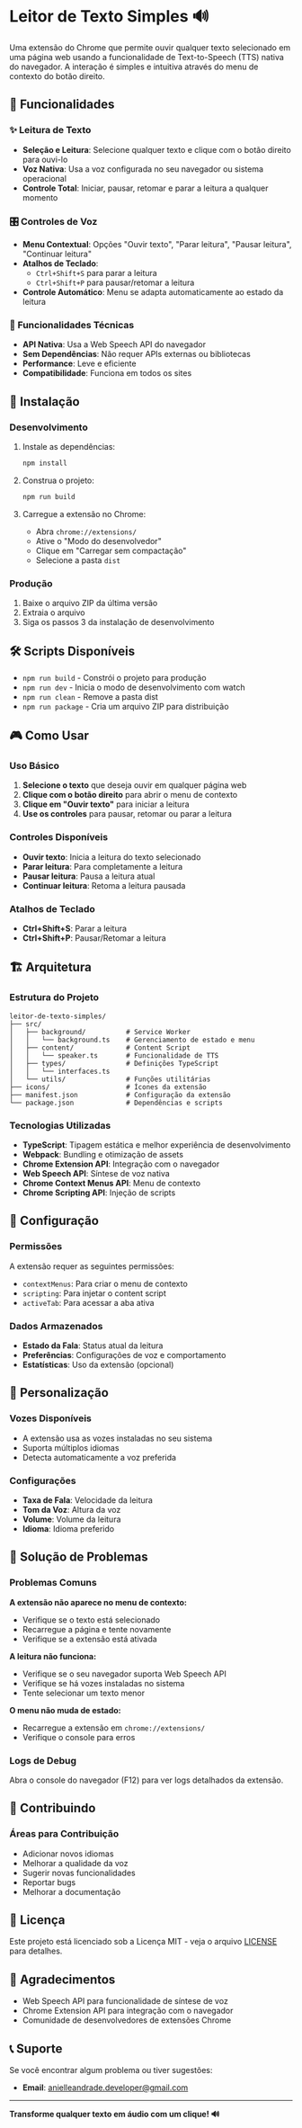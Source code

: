 # Leitor de Texto Simples 🔊

Uma extensão do Chrome que permite ouvir qualquer texto selecionado em uma página web usando a funcionalidade de Text-to-Speech (TTS) nativa do navegador. A interação é simples e intuitiva através do menu de contexto do botão direito.

## 🎯 Funcionalidades

### ✨ Leitura de Texto
- **Seleção e Leitura**: Selecione qualquer texto e clique com o botão direito para ouvi-lo
- **Voz Nativa**: Usa a voz configurada no seu navegador ou sistema operacional
- **Controle Total**: Iniciar, pausar, retomar e parar a leitura a qualquer momento

### 🎛️ Controles de Voz
- **Menu Contextual**: Opções "Ouvir texto", "Parar leitura", "Pausar leitura", "Continuar leitura"
- **Atalhos de Teclado**: 
  - `Ctrl+Shift+S` para parar a leitura
  - `Ctrl+Shift+P` para pausar/retomar a leitura
- **Controle Automático**: Menu se adapta automaticamente ao estado da leitura

### 🔧 Funcionalidades Técnicas
- **API Nativa**: Usa a Web Speech API do navegador
- **Sem Dependências**: Não requer APIs externas ou bibliotecas
- **Performance**: Leve e eficiente
- **Compatibilidade**: Funciona em todos os sites

## 🚀 Instalação

### Desenvolvimento
1. Instale as dependências:
   ```bash
   npm install
   ```

2. Construa o projeto:
   ```bash
   npm run build
   ```

3. Carregue a extensão no Chrome:
   - Abra `chrome://extensions/`
   - Ative o "Modo do desenvolvedor"
   - Clique em "Carregar sem compactação"
   - Selecione a pasta `dist`

### Produção
1. Baixe o arquivo ZIP da última versão
2. Extraia o arquivo
3. Siga os passos 3 da instalação de desenvolvimento

## 🛠️ Scripts Disponíveis

- `npm run build` - Constrói o projeto para produção
- `npm run dev` - Inicia o modo de desenvolvimento com watch
- `npm run clean` - Remove a pasta dist
- `npm run package` - Cria um arquivo ZIP para distribuição

## 🎮 Como Usar

### Uso Básico
1. **Selecione o texto** que deseja ouvir em qualquer página web
2. **Clique com o botão direito** para abrir o menu de contexto
3. **Clique em "Ouvir texto"** para iniciar a leitura
4. **Use os controles** para pausar, retomar ou parar a leitura

### Controles Disponíveis
- **Ouvir texto**: Inicia a leitura do texto selecionado
- **Parar leitura**: Para completamente a leitura
- **Pausar leitura**: Pausa a leitura atual
- **Continuar leitura**: Retoma a leitura pausada

### Atalhos de Teclado
- **Ctrl+Shift+S**: Parar a leitura
- **Ctrl+Shift+P**: Pausar/Retomar a leitura

## 🏗️ Arquitetura

### Estrutura do Projeto
```
leitor-de-texto-simples/
├── src/
│   ├── background/          # Service Worker
│   │   └── background.ts    # Gerenciamento de estado e menu
│   ├── content/             # Content Script
│   │   └── speaker.ts       # Funcionalidade de TTS
│   ├── types/               # Definições TypeScript
│   │   └── interfaces.ts
│   └── utils/               # Funções utilitárias
├── icons/                   # Ícones da extensão
├── manifest.json            # Configuração da extensão
└── package.json             # Dependências e scripts
```

### Tecnologias Utilizadas
- **TypeScript**: Tipagem estática e melhor experiência de desenvolvimento
- **Webpack**: Bundling e otimização de assets
- **Chrome Extension API**: Integração com o navegador
- **Web Speech API**: Síntese de voz nativa
- **Chrome Context Menus API**: Menu de contexto
- **Chrome Scripting API**: Injeção de scripts

## 🔧 Configuração

### Permissões
A extensão requer as seguintes permissões:
- `contextMenus`: Para criar o menu de contexto
- `scripting`: Para injetar o content script
- `activeTab`: Para acessar a aba ativa

### Dados Armazenados
- **Estado da Fala**: Status atual da leitura
- **Preferências**: Configurações de voz e comportamento
- **Estatísticas**: Uso da extensão (opcional)

## 🎨 Personalização

### Vozes Disponíveis
- A extensão usa as vozes instaladas no seu sistema
- Suporta múltiplos idiomas
- Detecta automaticamente a voz preferida

### Configurações
- **Taxa de Fala**: Velocidade da leitura
- **Tom da Voz**: Altura da voz
- **Volume**: Volume da leitura
- **Idioma**: Idioma preferido

## 🐛 Solução de Problemas

### Problemas Comuns

**A extensão não aparece no menu de contexto:**
- Verifique se o texto está selecionado
- Recarregue a página e tente novamente
- Verifique se a extensão está ativada

**A leitura não funciona:**
- Verifique se o seu navegador suporta Web Speech API
- Verifique se há vozes instaladas no sistema
- Tente selecionar um texto menor

**O menu não muda de estado:**
- Recarregue a extensão em `chrome://extensions/`
- Verifique o console para erros

### Logs de Debug
Abra o console do navegador (F12) para ver logs detalhados da extensão.

## 🤝 Contribuindo

### Áreas para Contribuição
- Adicionar novos idiomas
- Melhorar a qualidade da voz
- Sugerir novas funcionalidades
- Reportar bugs
- Melhorar a documentação

## 📝 Licença

Este projeto está licenciado sob a Licença MIT - veja o arquivo [LICENSE](LICENSE) para detalhes.

## 🙏 Agradecimentos

- Web Speech API para funcionalidade de síntese de voz
- Chrome Extension API para integração com o navegador
- Comunidade de desenvolvedores de extensões Chrome

## 📞 Suporte

Se você encontrar algum problema ou tiver sugestões:
- **Email**: anielleandrade.developer@gmail.com

---

**Transforme qualquer texto em áudio com um clique! 🔊**
